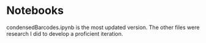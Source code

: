 # Notebooks

condensedBarcodes.ipynb is the most updated version. The other files were research I did to develop a proficient iteration.

